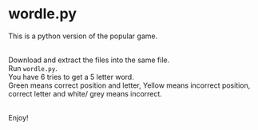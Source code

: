 # wordle.py

This is a python version of the popular game.<br><br>

Download and extract the files into the same file. <br>
Run `wordle.py`. <br>
You have 6 tries to get a 5 letter word.<br>
Green means correct position and letter, Yellow means incorrect position, correct letter and white/ grey means incorrect.<br><br>

Enjoy!
